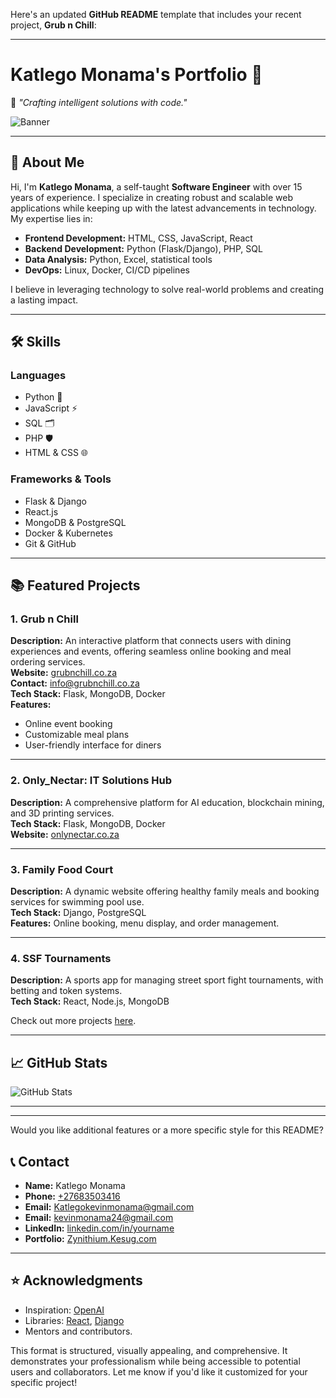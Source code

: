 Here's an updated **GitHub README** template that includes your recent project, **Grub n Chill**:  

---

# **Katlego Monama's Portfolio** 🌟  

🚀 _"Crafting intelligent solutions with code."_  

![Banner](https://images.unsplash.com/photo-1504384308090-c894fdcc538d?crop=entropy&cs=tinysrgb&fit=max&fm=jpg&ixid=MnwzNjUyOXwwfDF8c2VhcmNofDV8fGNvZGluZyUyQ3Byb2dyYW1taW5nfGVufDB8fHx8MTY4NTE3OTg0MA&ixlib=rb-4.0.3&q=80&w=1080)

---

## **👋 About Me**  

Hi, I'm **Katlego Monama**, a self-taught **Software Engineer** with over 15 years of experience. I specialize in creating robust and scalable web applications while keeping up with the latest advancements in technology. My expertise lies in:  

- **Frontend Development:** HTML, CSS, JavaScript, React  
- **Backend Development:** Python (Flask/Django), PHP, SQL  
- **Data Analysis:** Python, Excel, statistical tools  
- **DevOps:** Linux, Docker, CI/CD pipelines  

I believe in leveraging technology to solve real-world problems and creating a lasting impact.

---

## **🛠️ Skills**

### **Languages**  
- Python 🐍  
- JavaScript ⚡  
- SQL 🗂️  
- PHP 🛡️  
- HTML & CSS 🌐  

### **Frameworks & Tools**  
- Flask & Django  
- React.js  
- MongoDB & PostgreSQL  
- Docker & Kubernetes  
- Git & GitHub  

---

## **📚 Featured Projects**  

### **1. Grub n Chill**  
**Description:** An interactive platform that connects users with dining experiences and events, offering seamless online booking and meal ordering services.  
**Website:** [grubnchill.co.za](https://grubnchill.co.za)  
**Contact:** [info@grubnchill.co.za](mailto:info@grubnchill.co.za)  
**Tech Stack:** Flask, MongoDB, Docker  
**Features:**  
- Online event booking  
- Customizable meal plans  
- User-friendly interface for diners  

---

### **2. Only_Nectar: IT Solutions Hub**  
**Description:** A comprehensive platform for AI education, blockchain mining, and 3D printing services.  
**Tech Stack:** Flask, MongoDB, Docker  
**Website:** [onlynectar.co.za](https://onlynectar.co.za)  

---

### **3. Family Food Court**  
**Description:** A dynamic website offering healthy family meals and booking services for swimming pool use.  
**Tech Stack:** Django, PostgreSQL  
**Features:** Online booking, menu display, and order management.  

---

### **4. SSF Tournaments**  
**Description:** A sports app for managing street sport fight tournaments, with betting and token systems.  
**Tech Stack:** React, Node.js, MongoDB  

Check out more projects [here](#).  

---

## **📈 GitHub Stats**  

![GitHub Stats](https://github-readme-stats.vercel.app/api?username=katlegomonama&show_icons=true&theme=radical)  

---



---

Would you like additional features or a more specific style for this README?

## 📞 **Contact**
- **Name:** Katlego Monama
- **Phone:** [+27683503416](tel:+27683503416)
- **Email:** [Katlegokevinmonama@gmail.com](mailto:Katlegokevinmonama@gmail.com)
- **Email:** [kevinmonama24@gmail.com](mailto:kevinmonama24@gmail.com)   
- **LinkedIn:** [linkedin.com/in/yourname](https://linkedin.com/in/katlego-monama)  
- **Portfolio:** [Zynithium.Kesug.com](https://Zynithium.Kesug.com)

---

## ⭐ **Acknowledgments**
- Inspiration: [OpenAI](https://openai.com/)
- Libraries: [React](https://reactjs.org/), [Django](https://www.djangoproject.com/)
- Mentors and contributors.



This format is structured, visually appealing, and comprehensive. It demonstrates your professionalism while being accessible to potential users and collaborators. Let me know if you'd like it customized for your specific project!
